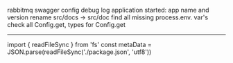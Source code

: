 rabbitmq
swagger
config
debug
log application started: app name and version
rename src/docs -> src/doc
find all missing process.env. var's
check all Config.get, types for Config.get

---

import { readFileSync } from 'fs'
const metaData = JSON.parse(readFileSync('./package.json', 'utf8'))
